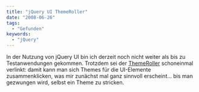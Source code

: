 ```yaml
---
title: "jQuery UI ThemeRoller"
date: "2008-06-26"
tags:
  - "Gefunden"
keywords:
  - "jQuery"
---
```


In der Nutzung von jQuery UI bin ich derzeit noch nicht weiter als bis zu Testanwendungen gekommen. Trotzdem sei der [ThemeRoller](http://ui.jquery.com/themeroller) schoneinmal verlinkt: damit kann man sich Themes für die UI-Elemente zusammenklicken, was mir zunächst mal ganz sinnvoll erscheint… bis man gezwungen wird, selbst ein Theme zu stricken.
